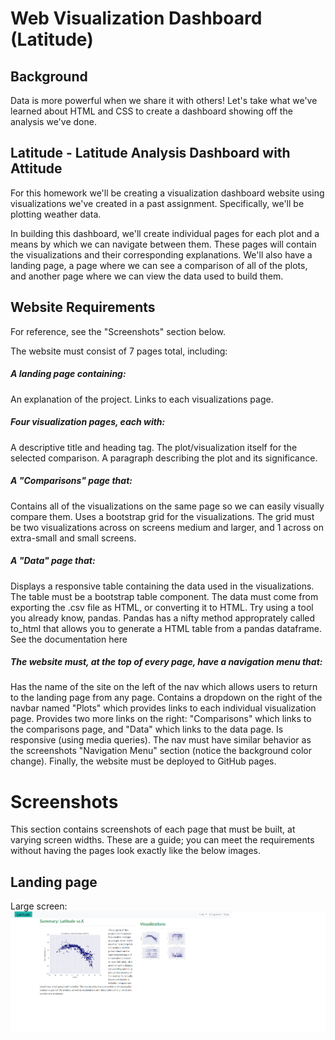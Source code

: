 # Web Visualization Dashboard (Latitude)
## Background
Data is more powerful when we share it with others! Let's take what we've learned about HTML and CSS to create a dashboard showing off the analysis we've done.

## Latitude - Latitude Analysis Dashboard with Attitude
For this homework we'll be creating a visualization dashboard website using visualizations we've created in a past assignment. Specifically, we'll be plotting weather data.

In building this dashboard, we'll create individual pages for each plot and a means by which we can navigate between them. These pages will contain the visualizations and their corresponding explanations. We'll also have a landing page, a page where we can see a comparison of all of the plots, and another page where we can view the data used to build them.

## Website Requirements
For reference, see the "Screenshots" section below.

The website must consist of 7 pages total, including:

##### A landing page containing:
  An explanation of the project.
  Links to each visualizations page.
##### Four visualization pages, each with:
  A descriptive title and heading tag.
  The plot/visualization itself for the selected comparison.
  A paragraph describing the plot and its significance.
##### A "Comparisons" page that:
  Contains all of the visualizations on the same page so we can easily visually compare them.
  Uses a bootstrap grid for the visualizations.
  The grid must be two visualizations across on screens medium and larger, and 1 across on extra-small and small screens.
##### A "Data" page that:
  Displays a responsive table containing the data used in the visualizations.
  The table must be a bootstrap table component.
  The data must come from exporting the .csv file as HTML, or converting it to HTML. Try using a tool you already know, pandas. Pandas has a nifty method approprately called     to_html that allows you to generate a HTML table from a pandas dataframe. See the documentation here
##### The website must, at the top of every page, have a navigation menu that:

  Has the name of the site on the left of the nav which allows users to return to the landing page from any page.
  Contains a dropdown on the right of the navbar named "Plots" which provides links to each individual visualization page.
  Provides two more links on the right: "Comparisons" which links to the comparisons page, and "Data" which links to the data page.
  Is responsive (using media queries). The nav must have similar behavior as the screenshots "Navigation Menu" section (notice the background color change).
  Finally, the website must be deployed to GitHub pages.

# Screenshots
This section contains screenshots of each page that must be built, at varying screen widths. These are a guide; you can meet the requirements without having the pages look exactly like the below images.

## Landing page
Large screen:
![web](web1.png)

